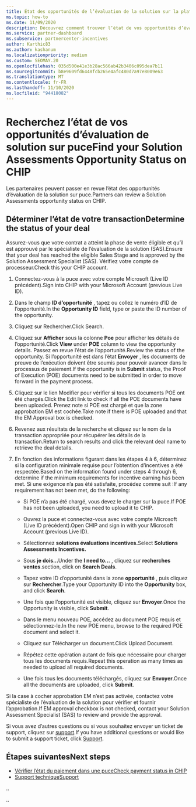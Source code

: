```yaml
---
title: État des opportunités de l’évaluation de la solution sur la plateforme de stimulation de canal (CHIP)
ms.topic: how-to
ms.date: 11/09/2020
description: Découvrez comment trouver l’état de vos opportunités d’évaluation de solution sur puce.
ms.service: partner-dashboard
ms.subservice: partnercenter-incentives
author: Karthic83
ms.author: kashanum
ms.localizationpriority: medium
ms.custom: SEOMAY.20
ms.openlocfilehash: 035d500e41e3b28ac566ab42b3406c095dea7b11
ms.sourcegitcommit: b8e9609fd6448fcb265e4afc480d7a97e8009e63
ms.translationtype: MT
ms.contentlocale: fr-FR
ms.lasthandoff: 11/10/2020
ms.locfileid: "94418082"
---
```

# <a name="find-your-solution-assessments-opportunity-status-on-chip"></a><span data-ttu-id="10c3f-103">Recherchez l’état de vos opportunités d’évaluation de solution sur puce</span><span class="sxs-lookup"><span data-stu-id="10c3f-103">Find your Solution Assessments Opportunity Status on CHIP</span></span>

<span data-ttu-id="10c3f-104">Les partenaires peuvent passer en revue l’état des opportunités d’évaluation de la solution sur puce.</span><span class="sxs-lookup"><span data-stu-id="10c3f-104">Partners can review a Solution Assessments opportunity status on CHIP.</span></span>

## <a name="determine-the-status-of-your-deal"></a><span data-ttu-id="10c3f-105">Déterminer l’état de votre transaction</span><span class="sxs-lookup"><span data-stu-id="10c3f-105">Determine the status of your deal</span></span>

<span data-ttu-id="10c3f-106">Assurez-vous que votre contrat a atteint la phase de vente éligible et qu’il est approuvé par le spécialiste de l’évaluation de la solution (SAS).</span><span class="sxs-lookup"><span data-stu-id="10c3f-106">Ensure that your deal has reached the eligible Sales Stage and is approved by the Solution Assessment Specialist (SAS).</span></span> <span data-ttu-id="10c3f-107">Vérifiez votre compte de processeur.</span><span class="sxs-lookup"><span data-stu-id="10c3f-107">Check this your CHIP account.</span></span>

1. <span data-ttu-id="10c3f-108">Connectez-vous à la puce avec votre compte Microsoft (Live ID précédent).</span><span class="sxs-lookup"><span data-stu-id="10c3f-108">Sign into CHIP with your Microsoft Account (previous Live ID).</span></span>
1. <span data-ttu-id="10c3f-109">Dans le champ **ID d’opportunité** , tapez ou collez le numéro d’ID de l’opportunité.</span><span class="sxs-lookup"><span data-stu-id="10c3f-109">In the **Opportunity ID** field, type or paste the ID number of the opportunity.</span></span>
3. <span data-ttu-id="10c3f-110">Cliquez sur Rechercher.</span><span class="sxs-lookup"><span data-stu-id="10c3f-110">Click Search.</span></span>

1. <span data-ttu-id="10c3f-111">Cliquez sur **Afficher** sous la colonne **Poe** pour afficher les détails de l’opportunité.</span><span class="sxs-lookup"><span data-stu-id="10c3f-111">Click **View** under **POE** column to view the opportunity details.</span></span> <span data-ttu-id="10c3f-112">Passez en revue l’état de l’opportunité.</span><span class="sxs-lookup"><span data-stu-id="10c3f-112">Review the status of the opportunity.</span></span> <span data-ttu-id="10c3f-113">Si l’opportunité est dans l’état **Envoyer** , les documents de preuve de l’exécution doivent être soumis pour pouvoir avancer dans le processus de paiement.</span><span class="sxs-lookup"><span data-stu-id="10c3f-113">If the opportunity is in **Submit** status, the Proof of Execution (POE) documents need to be submitted in order to move forward in the payment process.</span></span>
 
1. <span data-ttu-id="10c3f-114">Cliquez sur le lien Modifier pour vérifier si tous les documents POE ont été chargés.</span><span class="sxs-lookup"><span data-stu-id="10c3f-114">Click the Edit link to check if all the POE documents have been uploaded.</span></span> <span data-ttu-id="10c3f-115">Prenez note si POE est chargé et que la zone approbation EM est cochée.</span><span class="sxs-lookup"><span data-stu-id="10c3f-115">Take note if there is POE uploaded and that the EM Approval box is checked.</span></span>
 
1. <span data-ttu-id="10c3f-116">Revenez aux résultats de la recherche et cliquez sur le nom de la transaction appropriée pour récupérer les détails de la transaction.</span><span class="sxs-lookup"><span data-stu-id="10c3f-116">Return to search results and click the relevant deal name to retrieve the deal details.</span></span> 

1. <span data-ttu-id="10c3f-117">En fonction des informations figurant dans les étapes 4 à 6, déterminez si la configuration minimale requise pour l’obtention d’incentives a été respectée.</span><span class="sxs-lookup"><span data-stu-id="10c3f-117">Based on the information found under steps 4 through 6, determine if the minimum requirements for incentive earning has been met.</span></span> <span data-ttu-id="10c3f-118">Si une exigence n’a pas été satisfaite, procédez comme suit :</span><span class="sxs-lookup"><span data-stu-id="10c3f-118">If any requirement has not been met, do the following:</span></span>
 
     - <span data-ttu-id="10c3f-119">Si POE n’a pas été chargé, vous devez le charger sur la puce.</span><span class="sxs-lookup"><span data-stu-id="10c3f-119">If POE has not been uploaded, you need to upload it to CHIP.</span></span>
 
     - <span data-ttu-id="10c3f-120">Ouvrez la puce et connectez-vous avec votre compte Microsoft (Live ID précédent).</span><span class="sxs-lookup"><span data-stu-id="10c3f-120">Open CHIP and sign in with your Microsoft Account (previous Live ID).</span></span>
 
     - <span data-ttu-id="10c3f-121">Sélectionnez **solutions évaluations incentives.**</span><span class="sxs-lookup"><span data-stu-id="10c3f-121">Select **Solutions Assessments Incentives.**</span></span>

     - <span data-ttu-id="10c3f-122">Sous **je dois...**</span><span class="sxs-lookup"><span data-stu-id="10c3f-122">Under the **I need to…**</span></span> <span data-ttu-id="10c3f-123">, cliquez sur **recherches ventes**.</span><span class="sxs-lookup"><span data-stu-id="10c3f-123">section, click on **Search Deals**.</span></span>

     - <span data-ttu-id="10c3f-124">Tapez votre ID d’opportunité dans la zone **opportunité** , puis cliquez sur **Rechercher**.</span><span class="sxs-lookup"><span data-stu-id="10c3f-124">Type your Opportunity ID into the **Opportunity** box, and click **Search**.</span></span>

     - <span data-ttu-id="10c3f-125">Une fois que l’opportunité est visible, cliquez sur **Envoyer**.</span><span class="sxs-lookup"><span data-stu-id="10c3f-125">Once the Opportunity is visible, click **Submit**.</span></span>
  
     - <span data-ttu-id="10c3f-126">Dans le menu nouveau POE, accédez au document POE requis et sélectionnez-le.</span><span class="sxs-lookup"><span data-stu-id="10c3f-126">In the new POE menu, browse to the required POE document and select it.</span></span>

     - <span data-ttu-id="10c3f-127">Cliquez sur Télécharger un document.</span><span class="sxs-lookup"><span data-stu-id="10c3f-127">Click Upload Document.</span></span>

     - <span data-ttu-id="10c3f-128">Répétez cette opération autant de fois que nécessaire pour charger tous les documents requis.</span><span class="sxs-lookup"><span data-stu-id="10c3f-128">Repeat this operation as many times as needed to upload all required documents.</span></span>

     - <span data-ttu-id="10c3f-129">Une fois tous les documents téléchargés, cliquez sur **Envoyer**.</span><span class="sxs-lookup"><span data-stu-id="10c3f-129">Once all the documents are uploaded, click **Submit**.</span></span>

<span data-ttu-id="10c3f-130">Si la case à cocher approbation EM n’est pas activée, contactez votre spécialiste de l’évaluation de la solution pour vérifier et fournir l’approbation.</span><span class="sxs-lookup"><span data-stu-id="10c3f-130">If EM approval checkbox is not checked, contact your Solution Assessment Specialist (SAS) to review and provide the approval.</span></span>
 
<span data-ttu-id="10c3f-131">Si vous avez d’autres questions ou si vous souhaitez envoyer un ticket de support, cliquez sur [support](report-problems-with-partner-center.md).</span><span class="sxs-lookup"><span data-stu-id="10c3f-131">If you have additional questions or would like to submit a support ticket, click [Support](report-problems-with-partner-center.md).</span></span>

## <a name="next-steps"></a><span data-ttu-id="10c3f-132">Étapes suivantes</span><span class="sxs-lookup"><span data-stu-id="10c3f-132">Next steps</span></span>

- [<span data-ttu-id="10c3f-133">Vérifier l’état du paiement dans une puce</span><span class="sxs-lookup"><span data-stu-id="10c3f-133">Check payment status in CHIP</span></span>](chip-payment-status.md)
- [<span data-ttu-id="10c3f-134">Support technique</span><span class="sxs-lookup"><span data-stu-id="10c3f-134">Support</span></span>](report-problems-with-partner-center.md)

<span data-ttu-id="10c3f-135">.</span><span class="sxs-lookup"><span data-stu-id="10c3f-135">.</span></span>




<span data-ttu-id="10c3f-136">.</span><span class="sxs-lookup"><span data-stu-id="10c3f-136">.</span></span>





